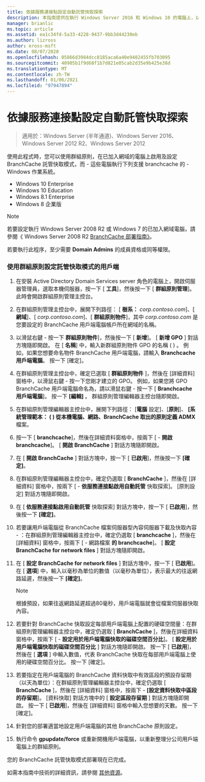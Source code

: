 ```yaml
---
title: 依據服務連接點設定自動託管快取探索
description: 本指南提供在執行 Windows Server 2016 和 Windows 10 的電腦上，以託管快取模式部署 BranchCache 的指示。
manager: brianlic
ms.topic: article
ms.assetid: ea1c34fd-5a33-4228-9437-9bb3d44230eb
ms.author: lizross
author: eross-msft
ms.date: 08/07/2020
ms.openlocfilehash: 05866d3984dcc8185aca6a40e9402455fb703095
ms.sourcegitcommit: 40905b1f9d68f1b7d821e05cab2d35e9b425e38d
ms.translationtype: MT
ms.contentlocale: zh-TW
ms.lasthandoff: 01/06/2021
ms.locfileid: "97947894"
---
```

#  <a name="configure-client-automatic-hosted-cache-discovery-by-service-connection-point"></a>依據服務連接點設定自動託管快取探索

>適用於：Windows Server (半年通道)、Windows Server 2016、Windows Server 2012 R2、Windows Server 2012

使用此程式時，您可以使用群組原則，在已加入網域的電腦上啟用及設定 BranchCache 託管快取模式，而 \- 這些電腦執行下列支援 branchcache 的 \- Windows 作業系統。

- Windows 10 Enterprise
- Windows 10 Education
- Windows 8.1 Enterprise
- Windows 8 企業版

> [!NOTE]
> 若要設定執行 Windows Server 2008 R2 或 Windows 7 的已加入網域電腦，請參閱《 Windows Server 2008 R2 [BranchCache 部署指南》](/previous-versions/windows/it-pro/windows-server-2008-R2-and-2008/ee649232(v=ws.10))。

若要執行此程序，至少需要 **Domain Admins** 的成員資格或同等權限。

### <a name="to-use-group-policy-to-configure-clients-for-hosted-cache-mode"></a>使用群組原則設定託管快取模式的用戶端

1. 在安裝 Active Directory Domain Services server 角色的電腦上，開啟伺服器管理員，選取本機伺服器，按一下 [ **工具**]，然後按一下 [ **群組原則管理**]。 此時會開啟群組原則管理主控台。

2. 在群組原則管理主控台中，展開下列路徑： [ **樹系：** *corp.contoso.com*]、[ **網域**]、[ *corp.contoso.com*]、[ **群組原則物件**]，其中 *corp.contoso.com* 是您要設定的 BranchCache 用戶端電腦帳戶所在網域的名稱。

3. 以滑鼠右鍵 \- 按一下 **群組原則物件**]，然後按一下 [ **新增**]。 [ **新增 GPO** ] 對話方塊隨即開啟。 在 [ **名稱**] 中，輸入新群組原則物件 GPO 的名稱 \( \) 。 例如，如果您想要命名物件 BranchCache 用戶端電腦，請輸入 **Branchcache 用戶端電腦**。 按一下 [確定]。

4. 在群組原則管理主控台中，確定已選取 [ **群組原則物件** ]，然後在 [詳細資料] 窗格中，以滑鼠右鍵 \- 按一下您剛才建立的 GPO。 例如，如果您將 GPO BranchCache 用戶端電腦命名為，請以滑鼠右鍵 \- 按一下 [ **Branchcache 用戶端電腦**]。 按一下 **[編輯]** 。 群組原則管理編輯器主控台隨即開啟。

5. 在群組原則管理編輯器主控台中，展開下列路徑： [**電腦** 設定]、[**原則**]、 **[系統管理範本： \( \) 從本機電腦、網路、BranchCache 取出的原則定義 ADMX** 檔案。  

6. 按一下 [ **branchcache**]，然後在詳細資料窗格中，按兩下 [ \- **開啟 branchcache**]。 [ **開啟 BranchCache** ] 對話方塊隨即開啟。

7.  在 [ **開啟 BranchCache** ] 對話方塊中，按一下 [ **已啟用**]，然後按一下 **[確定]**。

8. 在群組原則管理編輯器主控台中，確定仍選取 [ **BranchCache** ]，然後在 [詳細資料] 窗格中，按兩下 [ \- **依服務連接點啟用自動託管** 快取探索]。 [原則設定] 對話方塊隨即開啟。

9. 在 [ **依服務連接點啟用自動託管** 快取探索] 對話方塊中，按一下 [ **已啟用**]，然後按一下 **[確定]**。

10. 若要讓用戶端電腦從 BranchCache 檔案伺服器型內容伺服器下載及快取內容 \- ：在群組原則管理編輯器主控台中，確定仍選取 [ **branchcache** ]，然後在 [詳細資料] 窗格中，按兩下 [ \- 網路檔案 **的 branchcache**]。 [ **設定 BranchCache for network files** ] 對話方塊隨即開啟。
11. 在 [ **設定 BranchCache for network files** ] 對話方塊中，按一下 [ **已啟用**]。 在 [ **選項**] 中，輸入以毫秒為單位的數值（以毫秒為單位），表示最大的往返網路延遲，然後按一下 **[確定]**。

    > [!NOTE]
    > 根據預設，如果往返網路延遲超過80毫秒，用戶端電腦就會從檔案伺服器快取內容。

12. 若要針對 BranchCache 快取設定每部用戶端電腦上配置的硬碟空間量：在群組原則管理編輯器主控台中，確定仍選取 [ **BranchCache** ]，然後在詳細資料窗格中，按兩下 [ \- **設定用於用戶端電腦快取的磁碟空間百分比**]。 [ **設定用於用戶端電腦快取的磁碟空間百分比** ] 對話方塊隨即開啟。 按一下 [ **已啟用**]，然後在 [ **選項** ] 中輸入數值，代表 BranchCache 快取在每部用戶端電腦上使用的硬碟空間百分比。 按一下 [確定]。

13. 若要指定在用戶端電腦的 BranchCache 資料快取中有效區段的預設存留期（以天為單位）：在群組原則管理編輯器主控台中，確定仍選取 [ **BranchCache** ]，然後在 [詳細資料] 窗格中，按兩下 \- **[設定資料快取中區段的存留期**]。 [資料快取] 對話方塊中的 [ **設定區段存留期** ] 對話方塊隨即開啟。 按一下 [ **已啟用**]，然後在 [詳細資料] 窗格中輸入您想要的天數。 按一下 [確定]。

14. 針對您的部署適當地設定用戶端電腦的其他 BranchCache 原則設定。

15. 執行命令 **gpupdate/force** 或重新開機用戶端電腦，以重新整理分公司用戶端電腦上的群組原則。

您的 BranchCache 託管快取模式部署現在已完成。

如需本指南中技術的詳細資訊，請參閱 [其他資源](11-Bc-Hcm-additional-resources.md)。